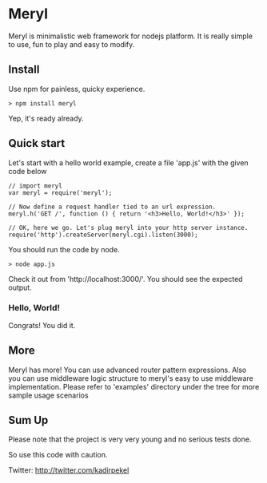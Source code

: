 Meryl
=====

Meryl is minimalistic web framework for nodejs platform.
It is really simple to use, fun to play and easy to modify.

Install
-------

Use npm for painless, quicky experience.

	> npm install meryl

Yep, it's ready already.

Quick start
-----------

Let's start with a hello world example, create a file 'app.js' with the given code below

	// import meryl
	var meryl = require('meryl');
	
	// Now define a request handler tied to an url expression.
	meryl.h('GET /', function () { return '<h3>Hello, World!</h3>' });
	
	// OK, here we go. Let's plug meryl into your http server instance.
	require('http').createServer(meryl.cgi).listen(3000);

You should run the code by node.

	> node app.js

Check it out from 'http://localhost:3000/'.
You should see the expected output.

### Hello, World! ###

Congrats! You did it.

More
----

Meryl has more! You can use advanced router pattern expressions. Also you can use
middleware logic structure to meryl's easy to use middleware implementation. Please 
refer to 'examples' directory under the tree for more sample usage scenarios

Sum Up
------

Please note that the project is very very young and no serious tests done.

So use this code with caution.

Twitter: <http://twitter.com/kadirpekel>

